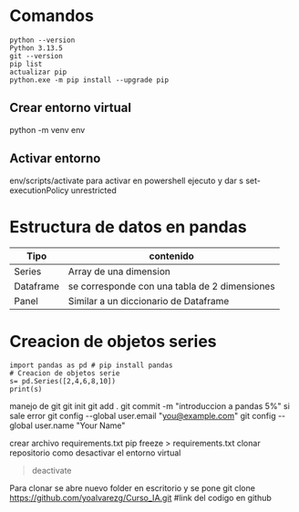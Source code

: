 # Comandos
```
python --version
Python 3.13.5
git --version
pip list
actualizar pip
python.exe -m pip install --upgrade pip
```

## Crear entorno virtual
python -m venv env
## Activar entorno
env/scripts/activate
para activar en powershell ejecuto y dar s
set-executionPolicy unrestricted

# Estructura de datos en pandas
| Tipo      | contenido                                     |
| --------- | --------------------------------------------- |
| Series    | Array de una dimension                        |
| Dataframe | se corresponde con una tabla de 2 dimensiones |
| Panel     | Similar a un diccionario de Dataframe         |

# Creacion de objetos series
```
import pandas as pd # pip install pandas
# Creacion de objetos serie
s= pd.Series([2,4,6,8,10])
print(s)
```

manejo de git
git init
git add .
git commit -m "introduccion a pandas 5%"
si sale error
git config --global user.email "you@example.com"
git config --global user.name "Your Name"

crear archivo requirements.txt
pip freeze > requirements.txt
clonar repositorio
como desactivar el entorno virtual
>deactivate

Para clonar se abre nuevo folder en escritorio y se pone
git clone https://github.com/yoalvarezg/Curso_IA.git #link del codigo en github